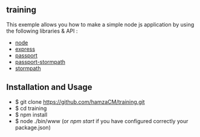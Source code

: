 ## training 

This exemple allows you how to make a simple node js application by using the following libraries & API : 

- [node](http://nodejs.org/)
- [express](http://expressjs.com/)
- [passport](http://expressjs.com/)
- [passport-stormpath](https://github.com/stormpath/passport-stormpath)
- [stormpath](https://stormpath.com/)

## Installation and Usage

- $ git clone https://github.com/hamzaCM/training.git
- $ cd training
- $ npm install
- $ node ./bin/www (or *npm start* if you have configured correctly your package.json)
